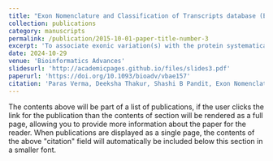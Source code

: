 ```yaml
---
title: "Exon Nomenclature and Classification of Transcripts database (ENACTdb): A resource for analyzing alternative splicing mediated proteome diversity"
collection: publications
category: manuscripts
permalink: /publication/2015-10-01-paper-title-number-3
excerpt: 'To associate exonic variation(s) with the protein systematically, we designed the ENACT framework for uniquely annotating exons that tracks their loci in gene architecture context with encapsulating variations in splice site(s) and amino acid coding status. Thus, ENACT provides trackable exonic variation(s) association to isoform(s) and protein features enabling the assessment of functional variation due to changes in exon composition.'
date: 2024-10-29
venue: 'Bioinformatics Advances'
slidesurl: 'http://academicpages.github.io/files/slides3.pdf'
paperurl: 'https://doi.org/10.1093/bioadv/vbae157'
citation: 'Paras Verma, Deeksha Thakur, Shashi B Pandit, Exon Nomenclature and Classification of Transcripts database (ENACTdb): A resource for analyzing alternative splicing mediated proteome diversity, Bioinformatics Advances, 2024;, vbae157'
---
```


The contents above will be part of a list of publications, if the user clicks the link for the publication than the contents of section will be rendered as a full page, allowing you to provide more information about the paper for the reader. When publications are displayed as a single page, the contents of the above "citation" field will automatically be included below this section in a smaller font.
